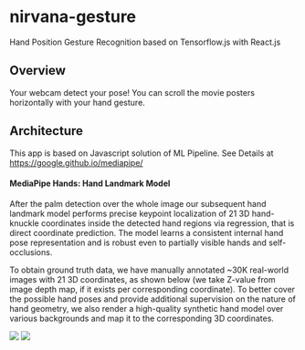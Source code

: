 # nirvana-gesture
Hand Position Gesture Recognition based on Tensorflow.js with React.js

## Overview
Your webcam detect your pose!
You can scroll the movie posters horizontally with your hand gesture.

## Architecture

This app is based on Javascript solution of ML Pipeline.
See Details at https://google.github.io/mediapipe/

#### MediaPipe Hands: Hand Landmark Model

After the palm detection over the whole image our subsequent hand landmark model performs precise keypoint localization of 21 3D hand-knuckle coordinates inside the detected hand regions via regression, that is direct coordinate prediction. The model learns a consistent internal hand pose representation and is robust even to partially visible hands and self-occlusions.

To obtain ground truth data, we have manually annotated ~30K real-world images with 21 3D coordinates, as shown below (we take Z-value from image depth map, if it exists per corresponding coordinate). To better cover the possible hand poses and provide additional supervision on the nature of hand geometry, we also render a high-quality synthetic hand model over various backgrounds and map it to the corresponding 3D coordinates.

![]("./src/images/hand_crops.png")
![]("./src/images/hand_landmarks.png")